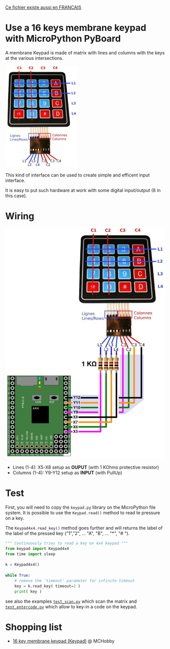 [Ce fichier existe aussi en FRANCAIS](readme.md)

# Use a 16 keys membrane keypad with MicroPython PyBoard

A membrane Keypad is made of matrix with lines and columns with the keys at the various intersections.  

![Keypad 4x4](docs/_static/keypad4x4.jpg)

This kind of interface can be used to create simple and efficent input interface.

It is easy to put such hardware at work with some digital input/output (8 in this case).

# Wiring

![Keypad to Pyboard](docs/_static/keypad-to-pyboard.jpg)

* Lines (1-4): X5-X8 setup as __OUPUT__ (with 1 KOhms protective resistor)
* Columns (1-4): Y9-Y12 setup as __INPUT__ (with PullUp)

# Test
First, you will need to copy the `keypad.py` library on the MicroPython file system. It is possible to use the `Keypad.read()` method to read te pressure on a key.

The `Keypad4x4.read_key()` method goes further and will returns the label of the label of the pressed key ("1","2", ... "A", "B", ... "*", "# ").

``` Python
""" Continuously tries to read a key on 4x4 keypad """
from keypad import Keypad4x4
from time import sleep

k = Keypad4x4()

while True:
	# remove the 'timeout' parameter for infinite timeout
	key = k.read_key( timeout=2 )
	print( key )
```
see also the examples [`test_scan.py`](examples/test_scan.py) which scan the matrix and [`test_entercode.py`](examples/test_entercode.py) which allow to key-in a code on the keypad.

# Shopping list
* [16 key membrane keypad (Keypad)](https://shop.mchobby.be/fr/tactile-flex-pot-softpad/83-clavier-16-touches-souple-3232100000834.html) @ MCHobby
